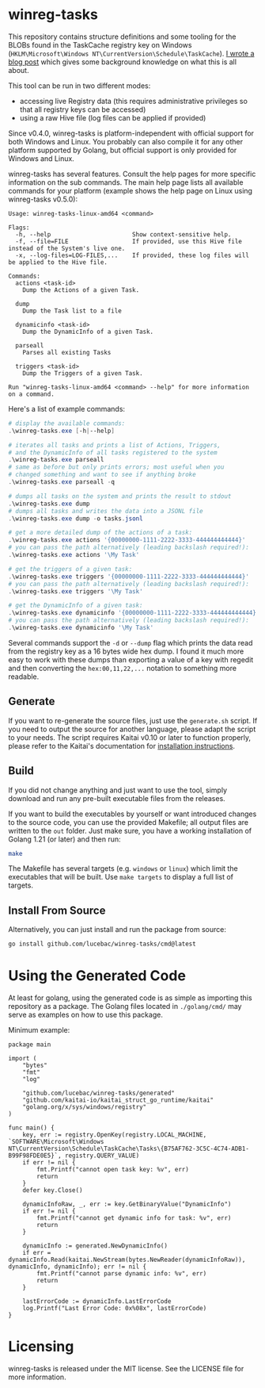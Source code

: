 # winreg-tasks

This repository contains structure definitions and some tooling for the BLOBs found in the TaskCache registry key on Windows (`HKLM\Microsoft\Windows NT\CurrentVersion\Schedule\TaskCache`). [I wrote a blog post](https://cyber.wtf/?p=1923) which gives some background knowledge on what this is all about.

This tool can be run in two different modes:
* accessing live Registry data (this requires administrative privileges so that all registry keys can be accessed)
* using a raw Hive file (log files can be applied if provided)

Since v0.4.0, winreg-tasks is platform-independent with official support for both Windows and Linux. You probably can also compile it for any other platform supported by Golang, but official support is only provided for Windows and Linux.

winreg-tasks has several features. Consult the help pages for more specific information on the sub commands. The main help page lists all available commands for your platform (example shows the help page on Linux using winreg-tasks v0.5.0):

```
Usage: winreg-tasks-linux-amd64 <command>

Flags:
  -h, --help                       Show context-sensitive help.
  -f, --file=FILE                  If provided, use this Hive file instead of the System's live one.
  -x, --log-files=LOG-FILES,...    If provided, these log files will be applied to the Hive file.

Commands:
  actions <task-id>
    Dump the Actions of a given Task.

  dump
    Dump the Task list to a file

  dynamicinfo <task-id>
    Dump the DynamicInfo of a given Task.

  parseall
    Parses all existing Tasks

  triggers <task-id>
    Dump the Triggers of a given Task.

Run "winreg-tasks-linux-amd64 <command> --help" for more information on a command.
```

Here's a list of example commands:
```powershell
# display the available commands:
.\winreg-tasks.exe [-h|--help]

# iterates all tasks and prints a list of Actions, Triggers,
# and the DynamicInfo of all tasks registered to the system
.\winreg-tasks.exe parseall
# same as before but only prints errors; most useful when you
# changed something and want to see if anything broke
.\winreg-tasks.exe parseall -q

# dumps all tasks on the system and prints the result to stdout
.\winreg-tasks.exe dump
# dumps all tasks and writes the data into a JSONL file
.\winreg-tasks.exe dump -o tasks.jsonl

# get a more detailed dump of the actions of a task:
.\winreg-tasks.exe actions '{00000000-1111-2222-3333-444444444444}'
# you can pass the path alternatively (leading backslash required!):
.\winreg-tasks.exe actions '\My Task'

# get the triggers of a given task:
.\winreg-tasks.exe triggers '{00000000-1111-2222-3333-444444444444}'
# you can pass the path alternatively (leading backslash required!):
.\winreg-tasks.exe triggers '\My Task'

# get the DynamicInfo of a given task:
.\winreg-tasks.exe dynamicinfo '{00000000-1111-2222-3333-444444444444}'
# you can pass the path alternatively (leading backslash required!):
.\winreg-tasks.exe dynamicinfo '\My Task'
```

Several commands support the `-d` or `--dump` flag which prints the data read from the registry key as a 16 bytes wide hex dump. I found it much more easy to work with these dumps than exporting a value of a key with regedit and then converting the `hex:00,11,22,...` notation to something more readable.

## Generate

If you want to re-generate the source files, just use the `generate.sh` script. If you need to output the source for another language, please adapt the script to your needs. The script requires Kaitai v0.10 or later to function properly, please refer to the Kaitai's documentation for [installation instructions](https://kaitai.io/#download).


## Build

If you did not change anything and just want to use the tool, simply download and run any pre-built executable files from the releases.

If you want to build the executables by yourself or want introduced changes to the source code, you can use the provided Makefile; all output files are written to the `out` folder. Just make sure, you have a working installation of Golang 1.21 (or later) and then run:
```bash
make
```
The Makefile has several targets (e.g. `windows` or `linux`) which limit the executables that will be built. Use `make targets` to display a full list of targets.

## Install From Source
Alternatively, you can just install and run the package from source:
```bash
go install github.com/lucebac/winreg-tasks/cmd@latest
```

# Using the Generated Code
At least for golang, using the generated code is as simple as importing this repository as a package. The Golang files located in `./golang/cmd/` may serve as examples on how to use this package.

Minimum example:
```golang
package main

import (
	"bytes"
	"fmt"
	"log"

	"github.com/lucebac/winreg-tasks/generated"
	"github.com/kaitai-io/kaitai_struct_go_runtime/kaitai"
	"golang.org/x/sys/windows/registry"
)

func main() {
	key, err := registry.OpenKey(registry.LOCAL_MACHINE, `SOFTWARE\Microsoft\Windows NT\CurrentVersion\Schedule\TaskCache\Tasks\{B75AF762-3C5C-4C74-ADB1-B99F98FDE0E5}`, registry.QUERY_VALUE)
	if err != nil {
		fmt.Printf("cannot open task key: %v", err)
		return
	}
	defer key.Close()

	dynamicInfoRaw, _, err := key.GetBinaryValue("DynamicInfo")
	if err != nil {
		fmt.Printf("cannot get dynamic info for task: %v", err)
		return
	}

	dynamicInfo := generated.NewDynamicInfo()
	if err = dynamicInfo.Read(kaitai.NewStream(bytes.NewReader(dynamicInfoRaw)), dynamicInfo, dynamicInfo); err != nil {
		fmt.Printf("cannot parse dynamic info: %v", err)
		return
	}

	lastErrorCode := dynamicInfo.LastErrorCode
	log.Printf("Last Error Code: 0x%08x", lastErrorCode)
}
```


# Licensing
winreg-tasks is released under the MIT license. See the LICENSE file for more information.
